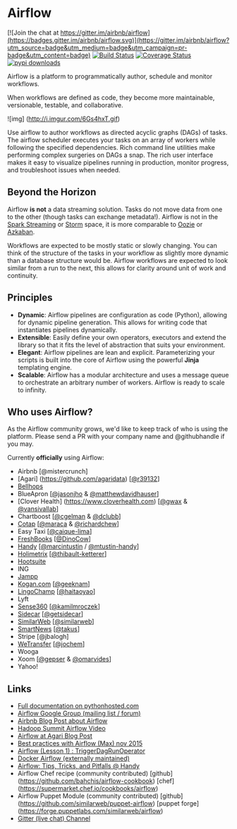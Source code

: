 # Airflow

[![Join the chat at https://gitter.im/airbnb/airflow](https://badges.gitter.im/airbnb/airflow.svg)](https://gitter.im/airbnb/airflow?utm_source=badge&utm_medium=badge&utm_campaign=pr-badge&utm_content=badge)
[![Build Status](https://travis-ci.org/airbnb/airflow.svg)](https://travis-ci.org/airbnb/airflow)
[![Coverage Status](https://coveralls.io/repos/airbnb/airflow/badge.svg?service=github)](https://coveralls.io/github/airbnb/airflow)
[![pypi downloads](https://img.shields.io/pypi/dm/airflow.svg)](https://pypi.python.org/pypi/airflow/)

Airflow is a platform to programmatically author, schedule and monitor
workflows.

When workflows are defined as code, they become more maintainable,
versionable, testable, and collaborative.

![img] (http://i.imgur.com/6Gs4hxT.gif)

Use airflow to author workflows as directed acyclic graphs (DAGs) of tasks.
The airflow scheduler executes your tasks on an array of workers while
following the specified dependencies. Rich command line utilities make
performing complex surgeries on DAGs a snap. The rich user interface
makes it easy to visualize pipelines running in production,
monitor progress, and troubleshoot issues when needed.

## Beyond the Horizon

Airflow **is not** a data streaming solution. Tasks do not move data from
one to the other (though tasks can exchange metadata!). Airflow is not
in the [Spark Streaming](http://spark.apache.org/streaming/)
or [Storm](https://storm.apache.org/) space, it is more comparable to
[Oozie](http://oozie.apache.org/) or
[Azkaban](https://azkaban.github.io/).

Workflows are expected to be mostly static or slowly changing. You can think
of the structure of the tasks in your workflow as slightly more dynamic
than a database structure would be. Airflow workflows are expected to look
similar from a run to the next, this allows for clarity around
unit of work and continuity.

## Principles

- **Dynamic**:  Airflow pipelines are configuration as code (Python), allowing for dynamic pipeline generation. This allows for writing code that instantiates pipelines dynamically.
- **Extensible**:  Easily define your own operators, executors and extend the library so that it fits the level of abstraction that suits your environment.
- **Elegant**:  Airflow pipelines are lean and explicit. Parameterizing your scripts is built into the core of Airflow using the powerful **Jinja** templating engine.
- **Scalable**:  Airflow has a modular architecture and uses a message queue to orchestrate an arbitrary number of workers. Airflow is ready to scale to infinity.

## Who uses Airflow?

As the Airflow community grows, we'd like to keep track of who is using
the platform. Please send a PR with your company name and @githubhandle
if you may.

Currently **officially** using Airflow:

* Airbnb [@mistercrunch]
* [Agari] (https://github.com/agaridata) [[@r39132](https://github.com/r39132)]
* [Bellhops](https://github.com/bellhops)
* BlueApron [[@jasonjho](https://github.com/jasonjho) & [@matthewdavidhauser](https://github.com/matthewdavidhauser)]
* [Clover Health] (https://www.cloverhealth.com) [[@gwax](https://github.com/gwax) & [@vansivallab](https://github.com/vansivallab)]
* Chartboost [[@cgelman](https://github.com/cgelman) & [@dclubb](https://github.com/dclubb)]
* [Cotap](https://github.com/cotap/) [[@maraca](https://github.com/maraca) & [@richardchew](https://github.com/richardchew)]
* Easy Taxi [[@caique-lima](https://github.com/caique-lima)]
* [FreshBooks](https://github.com/freshbooks) [[@DinoCow](https://github.com/DinoCow)]
* [Handy](http://www.handy.com/careers/73115?gh_jid=73115&gh_src=o5qcxn) [[@marcintustin](https://github.com/marcintustin) / [@mtustin-handy](https://github.com/mtustin-handy)]
* [Holimetrix](http://holimetrix.com/) [[@thibault-ketterer](https://github.com/thibault-ketterer)]
* [Hootsuite](https://github.com/hootsuite)
* ING
* [Jampp](https://github.com/jampp)
* [Kogan.com](https://github.com/kogan) [[@geeknam](https://github.com/geeknam)]
* [LingoChamp](http://www.liulishuo.com/) [[@haitaoyao](https://github.com/haitaoyao)]
* Lyft
* [Sense360](https://github.com/Sense360) [[@kamilmroczek](https://github.com/KamilMroczek)]
* [Sidecar](https://hello.getsidecar.com/) [[@getsidecar](https://github.com/getsidecar)]
* [SimilarWeb](https://www.similarweb.com/) [[@similarweb](https://github.com/similarweb)]
* [SmartNews](https://www.smartnews.com/) [[@takus](https://github.com/takus)]
* Stripe [@jbalogh]
* [WeTransfer](https://github.com/WeTransfer) [[@jochem](https://github.com/jochem)]
* Wooga
* Xoom [[@gepser](https://github.com/gepser) & [@omarvides](https://github.com/omarvides)]
* Yahoo!

## Links

* [Full documentation on pythonhosted.com](http://pythonhosted.org/airflow/)
* [Airflow Google Group (mailing list / forum)](https://groups.google.com/forum/#!forum/airbnb_airflow)
* [Airbnb Blog Post about Airflow](http://nerds.airbnb.com/airflow/)
* [Hadoop Summit Airflow Video](https://www.youtube.com/watch?v=oYp49mBwH60)
* [Airflow at Agari Blog Post](http://agari.com/blog/airflow-agari)
* [Best practices with Airflow (Max) nov 2015](https://youtu.be/dgaoqOZlvEA)
* [Airflow (Lesson 1) : TriggerDagRunOperator](https://www.linkedin.com/pulse/airflow-lesson-1-triggerdagrunoperator-siddharth-anand?published=t)
* [Docker Airflow (externally maintained)](https://github.com/puckel/docker-airflow)
* [Airflow: Tips, Tricks, and Pitfalls @ Handy](https://medium.com/handy-tech/airflow-tips-tricks-and-pitfalls-9ba53fba14eb#.o2snqeoz7)
* Airflow Chef recipe (community contributed) [github] (https://github.com/bahchis/airflow-cookbook) [chef] (https://supermarket.chef.io/cookbooks/airflow)
* Airflow Puppet Module (community contributed) [github] (https://github.com/similarweb/puppet-airflow) [puppet forge] (https://forge.puppetlabs.com/similarweb/airflow)
* [Gitter (live chat) Channel](https://gitter.im/airbnb/airflow)
